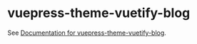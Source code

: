 # vuepress-theme-vuetify-blog

See [Documentation for vuepress-theme-vuetify-blog](https://szp15.com/2020/01/28/theme-vuetify-blog-doc/).
